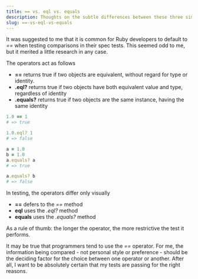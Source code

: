 ```yaml
---
title: == vs. eql vs. equals
description: Thoughts on the subtle differences between these three similar operators
slug: ==-vs-eql-vs-equals
---
```


It was suggested to me that it is common for Ruby developers to default to _==_ when testing
comparisons in their spec tests. This seemed odd to me, but it merited a little research in any
case.

The operators act as follows

- **==** returns true if two objects are equivalent, without regard for type or identity.
- **.eql?** returns true if two objects have both equivalent value and type, regardless of identity
- **.equals?** returns true if two objects are the same instance, having the same identity

```ruby
1.0 == 1
# => true

1.0.eql? 1
# => false

a = 1.0
b = 1.0
a.equals? a
# => true

a.equals? b
# => false
```

In testing, the operators differ only visually

- **==** defers to the _==_ method
- **eql** uses the _.eql?_ method
- **equals** uses the _.equals?_ method

As a rule of thumb: the longer the operator, the more restrictive the test it performs.

It may be true that programmers tend to use the _==_ operator. For me, the information being
compared - not personal style or preference - should be the deciding factor for the choice between
one operator or another. After all, I want to be absolutely certain that my tests are passing for
the right reasons.
